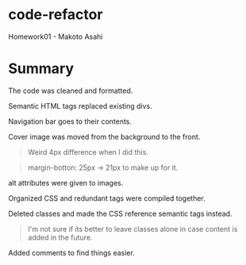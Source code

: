 # code-refactor
Homework01 - Makoto Asahi
# Summary

The code was cleaned and formatted.

Semantic HTML tags replaced existing divs.

Navigation bar goes to their contents.

Cover image was moved from the background to the front.

> Weird 4px difference when I did this.

> margin-botton: 25px -> 21px to make up for it.

alt attributes were given to images.

Organized CSS and redundant tags were compiled together.

Deleted classes and made the CSS reference semantic tags instead.

> I'm not sure if its better to leave classes alone in case content is added in the future.

Added comments to find things easier.
